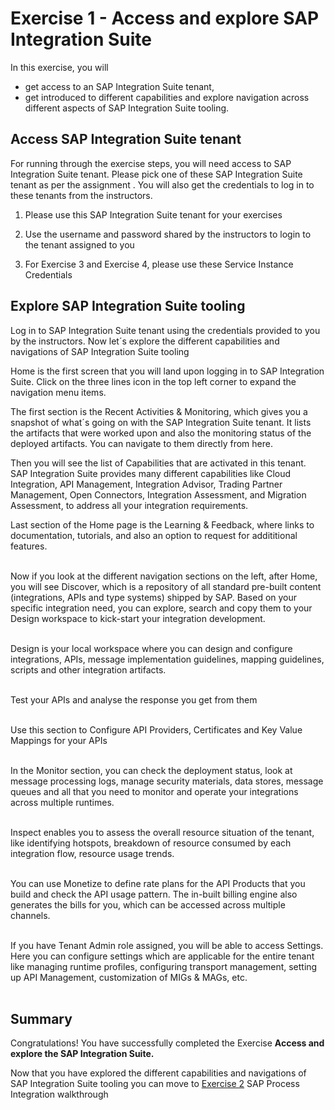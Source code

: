 # Exercise 1 - Access and explore SAP Integration Suite

In this exercise, you will

- get access to an SAP Integration Suite tenant,
- get introduced to different capabilities and explore navigation across different aspects of SAP Integration Suite tooling.

## Access SAP Integration Suite tenant

For running through the exercise steps, you will need access to SAP Integration Suite tenant. Please pick one of these SAP Integration Suite tenant as per the assignment . You will also get the credentials to log in to these tenants from the instructors.

1. Please use this SAP Integration Suite tenant for your exercises

2. Use the username and password shared by the instructors to login to the tenant assigned to you

3. For Exercise 3 and Exercise 4, please use these Service Instance Credentials


## Explore SAP Integration Suite tooling

Log in to SAP Integration Suite tenant using the credentials provided to you by the instructors. Now let´s explore the different capabilities and navigations of SAP Integration Suite tooling <br>

Home is the first screen that you will land upon logging in to SAP Integration Suite. Click on the three lines icon in the top left corner to expand the navigation menu items. <br>

The first section is the Recent Activities & Monitoring, which gives you a snapshot of what´s going on with the SAP Integration Suite tenant. It lists the artifacts that were worked upon and also the monitoring status of the deployed artifacts. You can navigate to them directly from here.

Then you will see the list of Capabilities that are activated in this tenant. SAP Integration Suite provides many different capabilities like Cloud Integration, API Management, Integration Advisor, Trading Partner Management, Open Connectors, Integration Assessment, and Migration Assessment, to address all your integration requirements.


Last section of the Home page is the Learning & Feedback, where links to documentation, tutorials, and also an option to request for addititional features. <br><br>






Now if you look at the different navigation sections on the left, after Home, you will see Discover, which is a repository of all standard pre-built content (integrations, APIs and type systems) shipped by SAP. Based on your specific integration need, you can explore, search and copy them to your Design workspace to kick-start your integration development. <br><br>






Design is your local workspace where you can design and configure integrations, APIs, message implementation guidelines, mapping guidelines, scripts and other integration artifacts. <br><br>






Test your APIs and analyse the response you get from them <br><br>






Use this section to Configure API Providers, Certificates and Key Value Mappings for your APIs <br><br>






In the Monitor section, you can check the deployment status, look at message processing logs, manage security materials, data stores, message queues and all that you need to monitor and operate your integrations across multiple runtimes. <br><br>






Inspect enables you to assess the overall resource situation of the tenant, like identifying hotspots, breakdown of resource consumed by each integration flow, resource usage trends. <br><br>






You can use Monetize to define rate plans for the API Products that you build and check the API usage pattern. The in-built billing engine also generates the bills for you, which can be accessed across multiple channels. <br><br>






If you have Tenant Admin role assigned, you will be able to access Settings. Here you can configure settings which are applicable for the entire tenant like managing runtime profiles, configuring transport management, setting up API Management, customization of MIGs & MAGs, etc. <br><br>


## Summary

Congratulations! You have successfully completed the Exercise **Access and explore the SAP Integration Suite.**

Now that you have explored the different capabilities and navigations of SAP Integration Suite tooling you can move to [Exercise 2](../ex2/README.md) SAP Process Integration walkthrough


